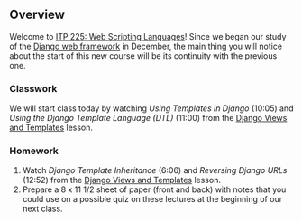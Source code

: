 
<h2>Overview</h2>
<div>
<p>
Welcome to
<a href="https://courses.vccs.edu/colleges/nova/courses/ITP225-WebScriptingLanguages">
ITP 225: Web Scripting Languages</a>! Since we began our study of the
<a href="https://en.wikipedia.org/wiki/Django_(web_framework)">Django web
framework</a> in December, the main thing you will notice about the start of
this new course will be its continuity with the previous one.
</p>
<div>

<h3>Classwork</h3>
<div>
<p>
We will start class today by watching <i>Using Templates in Django</i> (10:05)
and <i>Using the Django Template Language (DTL)</i> (11:00) from the
<a href="https://www.dj4e.com/lessons/django_views">Django Views and
Templates</a> lesson.
</p><p>
</p>
</div>

<h3>Homework</h3>
<div>
<ol>
<li>Watch <i>Django Template Inheritance</i> (6:06) and
<i>Reversing Django URLs</i> (12:52) from the
<a href="https://www.dj4e.com/lessons/django_views">Django Views and
Templates</a> lesson.</li>

<li>Prepare a 8 x 11 1/2 sheet of paper (front and back) with notes that you
could use on a possible quiz on these lectures at the beginning of our
next class.</li>
</ol>
</div>
